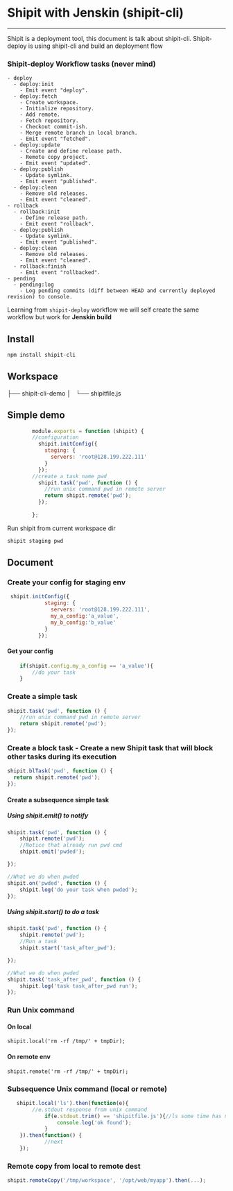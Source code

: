 # Shipit with Jenskin (shipit-cli)
---
Shipit is a deployment tool, this document is talk about shipit-cli. Shipit-deploy is using shipit-cli and build an deployment flow

### Shipit-deploy Workflow tasks (never mind)
	- deploy
	  - deploy:init
	    - Emit event "deploy".
	  - deploy:fetch
	    - Create workspace.
	    - Initialize repository.
	    - Add remote.
	    - Fetch repository.
	    - Checkout commit-ish.
	    - Merge remote branch in local branch.
	    - Emit event "fetched".
	  - deploy:update
	    - Create and define release path.
	    - Remote copy project.
	    - Emit event "updated".
	  - deploy:publish
	    - Update symlink.
	    - Emit event "published".
	  - deploy:clean
	    - Remove old releases.
	    - Emit event "cleaned".
	- rollback
	  - rollback:init
	    - Define release path.
	    - Emit event "rollback".
	  - deploy:publish
	    - Update symlink.
	    - Emit event "published".
	  - deploy:clean
	    - Remove old releases.
	    - Emit event "cleaned".
	  - rollback:finish
	    - Emit event "rollbacked".
	- pending
	  - pending:log
	    - Log pending commits (diff between HEAD and currently deployed revision) to console.

Learning from `shipit-deploy` workflow we will self create the same workflow but work for **Jenskin build**

## Install
```bash
npm install shipit-cli
```
## Workspace
├── shipit-cli-demo
│   └── shipitfile.js
	
## Simple demo
```javascript
		module.exports = function (shipit) {
		//configuration
		  shipit.initConfig({
		    staging: {
		      servers: 'root@128.199.222.111'
		    }
		  });
		//create a task name pwd
		  shipit.task('pwd', function () {
			//run unix command pwd in remote server
		    return shipit.remote('pwd');
		  });
		  
		};
```

Run shipit from current workspace dir

```bash
shipit staging pwd
```

## Document
### Create your config for staging env
```javascript
 shipit.initConfig({
		    staging: {
		      servers: 'root@128.199.222.111',
		      my_a_config:'a_value',
		      my_b_config:'b_value'
		    }
		  });
```
#### Get your config
```javascript
	if(shipit.config.my_a_config == 'a_value'){
		//do your task
	}
```		 
### Create a simple task
```javascript
shipit.task('pwd', function () {
	//run unix command pwd in remote server
	return shipit.remote('pwd');
});
```
### Create a block task - Create a new Shipit task that will block other tasks during its execution
```javascript
shipit.blTask('pwd', function () {
  return shipit.remote('pwd');
});
```
#### Create a subsequence simple task
##### Using shipit.emit() to notify
```javascript
shipit.task('pwd', function () {	
	shipit.remote('pwd');
	//Notice that already run pwd cmd
	shipit.emit('pwded');

});

//What we do when pwded
shipit.on('pwded', function () {
	shipit.log('do your task when pwded');
});

```
##### Using shipit.start() to do a task
```javascript
shipit.task('pwd', function () {	
	shipit.remote('pwd');
	//Run a task
	shipit.start('task_after_pwd');

});

//What we do when pwded
shipit.task('task_after_pwd', function () {
	shipit.log('task task_after_pwd run');
});

```
### Run Unix command
#### On local
```
shipit.local('rm -rf /tmp/' + tmpDir);        
```
#### On remote env
```
shipit.remote('rm -rf /tmp/' + tmpDir);        
```
### Subsequence Unix command (local or remote)
```javascript
   shipit.local('ls').then(function(e){
   		//e.stdout response from unix command
    		if(e.stdout.trim() == 'shipitfile.js'){//ls some time has newline must trim()
    			console.log('ok found');
    		}
    }).then(function() {
    		//next
    });
```
### Remote copy from local to remote dest
```javascript
shipit.remoteCopy('/tmp/workspace', '/opt/web/myapp').then(...);
```
		  
